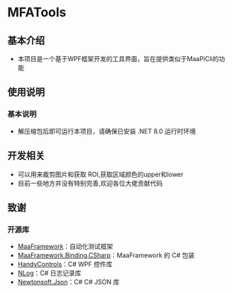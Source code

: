 # MFATools
## 基本介绍

- 本项目是一个基于WPF框架开发的工具界面，旨在提供类似于MaaPiCli的功能

## 使用说明
### 基本说明

- 解压缩包后即可运行本项目，请确保已安装 .NET 8.0 运行时环境

## 开发相关

- 可以用来裁剪图片和获取 ROI,获取区域颜色的upper和lower
- 目前一些地方并没有特别完善,欢迎各位大佬贡献代码

## 致谢

### 开源库

- [MaaFramework](https://github.com/MaaAssistantArknights/MaaFramework)：自动化测试框架
- [MaaFramework.Binding.CSharp](https://github.com/MaaXYZ/MaaFramework.Binding.CSharp)：MaaFramework 的 C# 包装
- [HandyControls](https://github.com/ghost1372/HandyControls)：C# WPF 控件库
- [NLog](https://github.com/NLog/NLog)：C# 日志记录库
- [Newtonsoft.Json](https://github.com/CommunityToolkit/dotnet)：C# C# JSON 库
